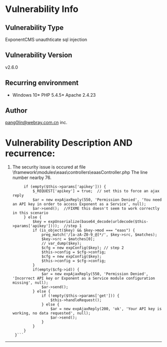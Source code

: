 # Vulnerability Info
## Vulnerability Type 
  ExponentCMS unauthticate sql injection
## Vulnerability Version 
  v2.6.0
## Recurring environment
  * Windows 10* PHP 5.4.5* Apache 2.4.23
## Author
 pang0lin@webray.com.cn inc.
# Vulnerability Description AND recurrence:

1. The security issue is occured at file \framework\modules\eaas\controllers\eaasController.php
The line number nearby 76.
   ```public function api() {
        if (empty($this->params['apikey'])) {
            $_REQUEST['apikey'] = true;  // set this to force an ajax reply
            $ar = new expAjaxReply(550, 'Permission Denied', 'You need an API key in order to access Exponent as a Service', null);
            $ar->send();  //FIXME this doesn't seem to work correctly in this scenario
        } else {
            $key = expUnserialize(base64_decode(urldecode($this->params['apikey'])));  //step 1
            if (is_object($key) && $key->mod === "eaas") {
                preg_match('/[a-zA-Z0-9_@]*/', $key->src, $matches);
                $key->src = $matches[0];
                // var_dump($key);
                $cfg = new expConfig($key); // step 2
                $this->config = $cfg->config;
                $cfg = new expConfig($key);
                $this->config = $cfg->config;
            }
            if(empty($cfg->id)) {
                $ar = new expAjaxReply(550, 'Permission Denied', 'Incorrect API key or Exponent as a Service module configuration missing', null);
                $ar->send();
            } else {
                if (!empty($this->params['get'])) {
                    $this->handleRequest();
                } else {
                    $ar = new expAjaxReply(200, 'ok', 'Your API key is working, no data requested', null);
                    $ar->send();
                }
            }
        }
    }```
****

